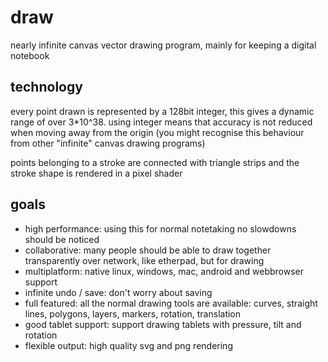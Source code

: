 # draw
nearly infinite canvas vector drawing program, mainly for keeping a digital notebook

## technology
every point drawn is represented by a 128bit integer, this gives a dynamic range of over 3*10^38.
using integer means that accuracy is not reduced when moving away from the origin (you might recognise this behaviour from other "infinite" canvas drawing programs)

points belonging to a stroke are connected with triangle strips and the stroke shape is rendered in a pixel shader

## goals
- high performance: using this for normal notetaking no slowdowns should be noticed
- collaborative: many people should be able to draw together transparently over network, like etherpad, but for drawing
- multiplatform: native linux, windows, mac, android and webbrowser support
- infinite undo / save: don't worry about saving 
- full featured: all the normal drawing tools are available: curves, straight lines, polygons, layers, markers, rotation, translation
- good tablet support: support drawing tablets with pressure, tilt and rotation
- flexible output: high quality svg and png rendering 
